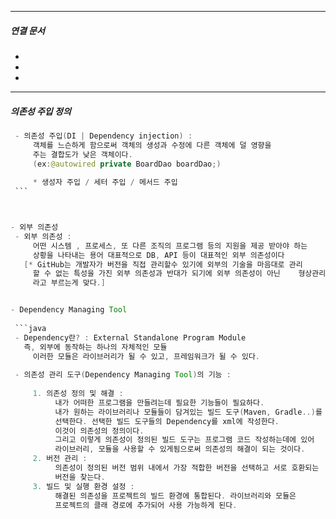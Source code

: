 

----
##### 연결 문서

- 
- 
- 
---

##### 의존성 주입 정의 
   ```java
    - 의존성 주입(DI | Dependency injection) : 
    	객체를 느슨하게 함으로써 객체의 생성과 수정에 다른 객체에 덜 영향을 
    	주는 결합도가 낮은 객체이다.
    	(ex:@autowired private BoardDao boardDao;)
    
    	* 생성자 주입 / 세터 주입 / 메서드 주입
    ```



- 외부 의존성
    - 외부 의존성 : 
    	어떤 시스템 , 프로세스, 또 다른 조직의 프로그램 등의 지원을 제공 받아야 하는
    	상황을 나타내는 용어 대표적으로 DB, API 등이 대표적인 외부 의존성이다
      [* GitHub는 개발자가 버전을 직접 관리할수 있기에 외부의 기술을 마음대로 관리
    	할 수 없는 특성을 가진 외부 의존성과 반대가 되기에 외부 의존성이 아닌	형상관리
    	라고 부르는게 맞다.]


- Dependency Managing Tool
    
    ```java
    - Dependency란? : External Standalone Program Module 
      즉, 외부에 동작하는 하나의 자체적인 모듈
    	이러한 모듈은 라이브러리가 될 수 있고, 프레임워크가 될 수 있다.
    
    - 의존성 관리 도구(Dependency Managing Tool)의 기능 : 
    	
    	1. 의존성 정의 및 해결 : 
    		 내가 어떠한 프로그램을 만들려는데 필요한 기능들이 필요하다.
    		 내가 원하는 라이브러리나 모듈들이 담겨있는 빌드 도구(Maven, Gradle..)를 
    		 선택한다. 선택한 빌드 도구들의 Dependency를 xml에 작성한다. 
    		 이것이 의존성의 정의이다.
    		 그리고 이렇게 의존성이 정의된 빌드 도구는 프로그램 코드 작성하는데에 있어
    		 라이브러리, 모듈을 사용할 수 있게됨으로써 의존성의 해결이 되는 것이다.
    	2. 버전 관리 : 
    		 의존성이 정의된 버전 범위 내에서 가장 적합한 버전을 선택하고 서로 호환되는
    		 버전을 찾는다.
    	3. 빌드 및 실행 환경 설정 : 
    		 해결된 의존성을 프로젝트의 빌드 환경에 통합된다. 라이브러리와 모듈은 
    		 프로젝트의 클래 경로에 추가되어 사용 가능하게 된다.

